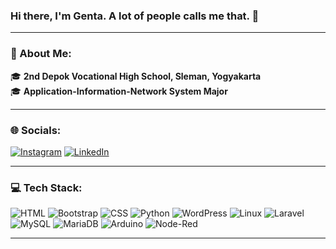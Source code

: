 ### Hi there, I'm Genta. A lot of people calls me that. 👋  

---

### 🌟 About Me:
🎓 **2nd Depok Vocational High School, Sleman, Yogyakarta**  
🎓 **Application-Information-Network System Major**  

---

### 🌐 Socials:
[![Instagram](https://img.shields.io/badge/Instagram-E4405F?style=flat&logo=instagram&logoColor=white)](https://www.instagram.com/gentabahananagari) 
[![LinkedIn](https://img.shields.io/badge/LinkedIn-0077B5?style=flat&logo=linkedin&logoColor=white)]([https://linkedin.com/in/](https://linkedin.com/in/genta-bahana-nagari/))

---

### 💻 Tech Stack:
![HTML](https://img.shields.io/badge/HTML5-E34F26?style=for-the-badge&logo=html5&logoColor=white)
![Bootstrap](https://img.shields.io/badge/Bootstrap-7952B3?style=for-the-badge&logo=bootstrap&logoColor=white)
![CSS](https://img.shields.io/badge/CSS3-1572B6?style=for-the-badge&logo=css3&logoColor=white)
![Python](https://img.shields.io/badge/Python-3776AB?style=for-the-badge&logo=python&logoColor=white)
![WordPress](https://img.shields.io/badge/WordPress-21759B?style=for-the-badge&logo=wordpress&logoColor=white)
![Linux](https://img.shields.io/badge/Linux-FCC624?style=for-the-badge&logo=linux&logoColor=black)
![Laravel](https://img.shields.io/badge/Laravel-FF2D20?style=for-the-badge&logo=laravel&logoColor=white)
![MySQL](https://img.shields.io/badge/MySQL-00000F?style=for-the-badge&logo=mysql&logoColor=white)
![MariaDB](https://img.shields.io/badge/MariaDB-003545?style=for-the-badge&logo=mariadb&logoColor=white)
![Arduino](https://img.shields.io/badge/Arduino-00979D?style=for-the-badge&logo=arduino&logoColor=white)
![Node-Red](https://img.shields.io/badge/Node--Red-8F0000?style=for-the-badge&logo=node-red&logoColor=white)

---
